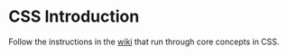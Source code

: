 # CSS Introduction

Follow the instructions in the [wiki](https://github.com/mustbebuilt/webdev-css-introduction/wiki/01.--Getting-Started) that run through core concepts in CSS.